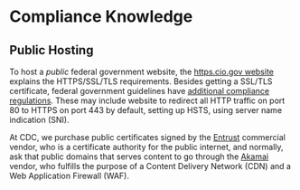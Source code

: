 # Compliance Knowledge

## Public Hosting

To host a _public_ federal government website, the [https.cio.gov website](https://https.cio.gov/certificates/) explains the HTTPS/SSL/TLS requirements. Besides getting a SSL/TLS certificate, federal government guidelines have [additional compliance regulations](https://https.cio.gov/guide/). These may include website to redirect all HTTP traffic on port 80 to HTTPS on port 443 by default, setting up HSTS, using server name indication (SNI).

At CDC, we purchase public certificates signed by the [Entrust](https://docs.cdc.gov/docs/devsecops/services/certificate-management/entrust) commercial vendor, who is a certificate authority for the public internet, and normally, ask that public domains that serves content to go through the [Akamai](https://akamai.com) vendor, who fulfills the purpose of a Content Delivery Network (CDN) and a Web Application Firewall (WAF).
